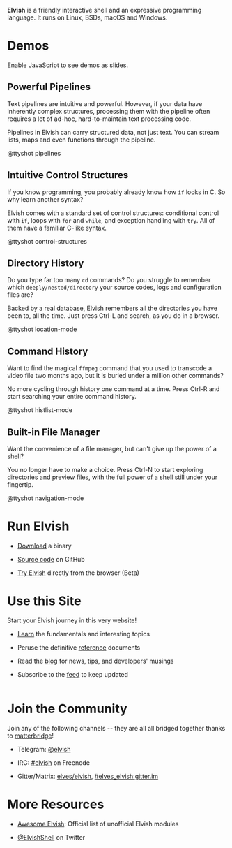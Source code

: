**Elvish** is a friendly interactive shell and an expressive programming
language. It runs on Linux, BSDs, macOS and Windows.

<div id="no-js">
  <h1>Demos</h1>
  <p>
    Enable JavaScript to see demos as slides.
  </p>
</div>

<ul id="demo-switcher">
</ul>

<div id="demo-window"> <div id="demo-container" class="expanded">
  <div class="demo-wrapper"> <div class="demo">
    <div class="demo-col demo-description">
      <h2>Powerful Pipelines</h2>
      <p>
        Text pipelines are intuitive and powerful. However, if your data have
        inherently complex structures, processing them with the pipeline
        often requires a lot of ad-hoc, hard-to-maintain text processing code.
      </p>
      <p>
        Pipelines in Elvish can carry structured data, not just text. You can
        stream lists, maps and even functions through the pipeline.
      </p>
    </div>
    <div class="demo-col demo-ttyshot">
      @ttyshot pipelines
    </div>
  </div> </div>

  <div class="demo-wrapper"> <div class="demo">
    <div class="demo-col demo-description">
      <h2>Intuitive Control Structures</h2>
      <p>
        If you know programming, you probably already know how
        <code>if</code> looks in C. So why learn another syntax?
      </p>
      <p>
        Elvish comes with a standard set of control structures: conditional
        control with <code>if</code>, loops with <code>for</code> and
        <code>while</code>, and exception handling with <code>try</code>. All
        of them have a familiar C-like syntax.
      </p>
    </div>
    <div class="demo-col demo-ttyshot">
      @ttyshot control-structures
    </div>
  </div> </div>

  <div class="demo-wrapper"> <div class="demo">
    <div class="demo-col demo-description">
      <h2>Directory History</h2>
      <p>
        Do you type far too many <code>cd</code> commands? Do you struggle to
        remember which <code>deeply/nested/directory</code> your source codes,
        logs and configuration files are?
      </p>
      <p>
        Backed by a real database, Elvish remembers all the directories you
        have been to, all the time. Just press <span class="key">Ctrl-L</span>
        and search, as you do in a browser.
      </p>
    </div>
    <div class="demo-col demo-ttyshot">
      @ttyshot location-mode
    </div>
  </div> </div>

  <div class="demo-wrapper"> <div class="demo">
    <div class="demo-col demo-description">
      <h2>Command History</h2>
      <p>
        Want to find the magical <code>ffmpeg</code> command that you used to
        transcode a video file two months ago, but it is buried under a
        million other commands?
      </p>
      <p>
        No more cycling through history one command at a time.
        Press <span class="key">Ctrl-R</span> and start searching your entire
        command history.
      </p>
    </div>
    <div class="demo-col demo-ttyshot">
      @ttyshot histlist-mode
    </div>
  </div> </div>

  <div class="demo-wrapper"> <div class="demo">
    <div class="demo-col demo-description">
      <h2>Built-in File Manager</h2>
      <p>
        Want the convenience of a file manager, but can't give up the power of
        a shell?
      </p>
      <p>
        You no longer have to make a choice. Press <span
        class="key">Ctrl-N</span> to start exploring directories and
        preview files, with the full power of a shell still under your
        fingertip.
      </p>
    </div>
    <div class="demo-col demo-ttyshot">
      @ttyshot navigation-mode
    </div>
  </div> </div>
</div> </div>

<div id="columns">

<div class="column">

# <i class="icon-rocket"></i> Run Elvish

-   [Download](get/) a binary

-   [Source code](https://github.com/elves/elvish) on GitHub

-   [Try Elvish](https://try.elv.sh) directly from the browser (Beta)

# <i class="icon-sitemap"></i> Use this Site

Start your Elvish journey in this very website!

-   [Learn](learn/) the fundamentals and interesting topics

-   Peruse the definitive [reference](ref/) documents

-   Read the [blog](blog/) for news, tips, and developers' musings

-   Subscribe to the [feed](feed.atom) to keep updated

</div>

<div class="column">

# <i class="icon-chat"></i> Join the Community

Join any of the following channels -- they are all all bridged together thanks
to [matterbridge](https://github.com/42wim/matterbridge)!

-   Telegram: [@elvish](https://telegram.me/elvish)

-   IRC: [#elvish](https://webchat.freenode.net/?channels=elvish) on Freenode

-   Gitter/Matrix: [elves/elvish](https://gitter.im/elves/elvish),
    [#elves_elvish:gitter.im](https://matrix.to/#/#elves_elvish:gitter.im)

# <i class="icon-link-ext"></i> More Resources

-   [Awesome Elvish](https://github.com/elves/awesome-elvish): Official list of
    unofficial Elvish modules

-   [@ElvishShell](https://twitter.com/elvishshell) on Twitter

</div>

</div>
